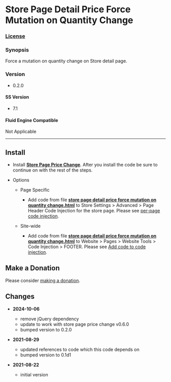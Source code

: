 # Store Page Detail Price Force Mutation on Quantity Change

### [License][1]

### Synopsis

Force a mutation on quantity change on Store detail page.

### Version

  * 0.2.0

#### SS Version

  * 7.1

#### Fluid Engine Compatible

  Not Applicable

---

## Install

* Install **[Store Page Price Change][2]**. After you install the code be sure
  to continue on with the rest of the steps.
  
* Options

  * Page Specific
  
    * Add code from file **[store page detail price force mutation on quantity
      change.html][3]** to Store Settings > Advanced > Page Header Code
      Injection for the store page. Please see [per-page code injection][4].
      
  * Site-wide
  
    * Add code from file **[store page detail price force mutation on quantity
      change.html][3]** to  Website > Pages > Website Tools > Code Injection >
      FOOTER. Please see [Add code to code injection][5].

## Make a Donation

Please consider [making a donation][6].

## Changes

* **2024-10-06**

  * remove jQuery dependency
  * update to work with store page price change v0.6.0
  * bumped version to 0.2.0
  
* **2021-08-29**

  * updated references to code which this code depends on
  * bumped version to 0.1d1
  
* **2021-08-22**

  * initial version

[1]: https://github.com/tomsWebConsulting/twcsl/blob/main/LICENSE.txt#L1
[2]: https://github.com/tomsWebConsulting/twcsl/tree/main/Store%20Price%20Change#store%20price%20change
[3]: store%20page%20detail%20price%20force%20mutation%20on%20quantity%20change.html#L1
[4]: https://support.squarespace.com/hc/en-us/articles/205815908-Using-code-injection#toc-per-page-code-injection
[5]: https://support.squarespace.com/hc/en-us/articles/205815908-Using-code-injection#toc-add-code-to-code-injection
[6]: https://github.com/tomsWebConsulting/twcsl#make-a-donation
